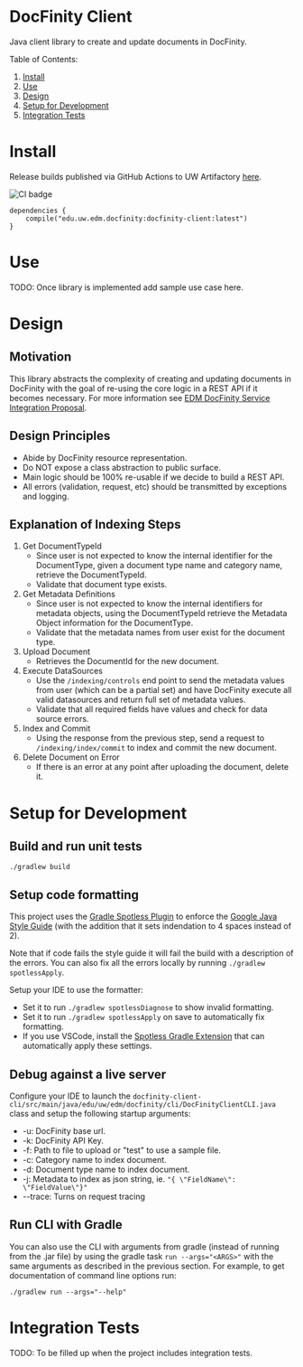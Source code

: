 # DocFinity Client

Java client library to create and update documents in DocFinity.

Table of Contents:

1. [Install](#Install)
1. [Use](#Use)
1. [Design](#Design)
1. [Setup for Development](#Setup-for-Development)
1. [Integration Tests](#Integration-Tests)

# Install

Release builds published via GitHub Actions to UW Artifactory [here](https://artifact.s.uw.edu/artifactory/webapp/#/artifacts/browse/tree/General/eaiw-release-local/edu/uw/edm/docfinity/docfinity-client).

![CI badge](https://github.com/uw-it-edm/docfinity-client/actions/workflows/ci.yml/badge.svg?branch=develop)

```
dependencies {
    compile("edu.uw.edm.docfinity:docfinity-client:latest")
}
```
# Use

TODO: Once library is implemented add sample use case here.

# Design
## Motivation

This library abstracts the complexity of creating and updating documents in DocFinity with the goal of re-using the core logic in a 
REST API if it becomes necessary. For more information see [EDM DocFinity Service Integration Proposal](https://wiki.cac.washington.edu/x/rcT8Bw).

## Design Principles

- Abide by DocFinity resource representation.
- Do NOT expose a class abstraction to public surface.
- Main logic should be 100% re-usable if we decide to build a REST API.
- All errors (validation, request, etc) should be transmitted by exceptions and logging.

## Explanation of Indexing Steps

1. Get DocumentTypeId
    - Since user is not expected to know the internal identifier for the DocumentType, given a document type name and category name, retrieve the DocumentTypeId.
    - Validate that document type exists.
2. Get Metadata Definitions
    - Since user is not expected to know the internal identifiers for metadata objects, using the DocumentTypeId retrieve the Metadata Object information for the DocumentType.
    - Validate that the metadata names from user exist for the document type.
3. Upload Document
    - Retrieves the DocumentId for the new document.
4. Execute DataSources
    - Use the `/indexing/controls` end point to send the metadata values from user (which can be a partial set) and have DocFinity execute all valid datasources and return full set of metadata values.
    - Validate that all required fields have values and check for data source errors.
5. Index and Commit
    - Using the response from the previous step, send a request to `/indexing/index/commit` to index and commit the new document.
6. Delete Document on Error
    - If there is an error at any point after uploading the document, delete it.

# Setup for Development

## Build and run unit tests

```
./gradlew build
```

## Setup code formatting

This project uses the [Gradle Spotless Plugin](https://plugins.gradle.org/plugin/com.diffplug.gradle.spotless) to enforce the [Google Java Style Guide](https://google.github.io/styleguide/javaguide) (with the addition that it sets indendation to 4 spaces instead of 2). 

Note that if code fails the style guide it will fail the build with a description of the errors. You can also fix all the errors locally by running `./gradlew spotlessApply`.

Setup your IDE to use the formatter:

- Set it to run `./gradlew spotlessDiagnose` to show invalid formatting.
- Set it to run `./gradlew spotlessApply` on save to automatically fix formatting.
- If you use VSCode, install the [Spotless Gradle Extension](https://marketplace.visualstudio.com/items?itemName=richardwillis.vscode-spotless-gradle) that can automatically apply these settings.

## Debug against a live server

Configure your IDE to launch the `docfinity-client-cli/src/main/java/edu/uw/edm/docfinity/cli/DocFinityClientCLI.java` class and setup the following startup arguments:

- -u: DocFinity base url.
- -k: DocFinity API Key.
- -f: Path to file to upload or "test" to use a sample file.
- -c: Category name to index document.
- -d: Document type name to index document.
- -j: Metadata to index as json string, ie. `"{ \"FieldName\": \"FieldValue\"}"`
- --trace: Turns on request tracing

## Run CLI with Gradle

You can also use the CLI with arguments from gradle (instead of running from the .jar file) by using the gradle task `run --args="<ARGS>"` with the same arguments as described in the previous section. For example, to get documentation of command line options run:

```
./gradlew run --args="--help"
```

# Integration Tests

TODO: To be filled up when the project includes integration tests.